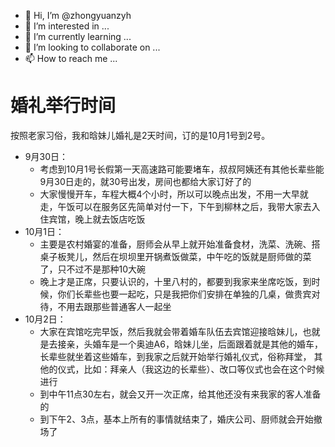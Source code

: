 - 👋 Hi, I’m @zhongyuanzyh
- 👀 I’m interested in ...
- 🌱 I’m currently learning ...
- 💞️ I’m looking to collaborate on ...
- 📫 How to reach me ...

<!---
zhongyuanzyh/zhongyuanzyh is a ✨ special ✨ repository because its `README.md` (this file) appears on your GitHub profile.
You can click the Preview link to take a look at your changes.
--->

# 婚礼举行时间
按照老家习俗，我和晗妹儿婚礼是2天时间，订的是10月1号到2号。
- 9月30日：
  - 考虑到10月1号长假第一天高速路可能要堵车，叔叔阿姨还有其他长辈些能9月30日走的，就30号出发，房间也都给大家订好了的
  - 大家慢慢开车，车程大概4个小时，所以可以晚点出发，不用一大早就走，午饭可以在服务区先简单对付一下，下午到柳林之后，我带大家去入住宾馆，晚上就去饭店吃饭
- 10月1日：
  - 主要是农村婚宴的准备，厨师会从早上就开始准备食材，洗菜、洗碗、搭桌子板凳儿，然后在坝坝里开锅煮饭做菜，中午吃的饭就是厨师做的菜了，只不过不是那种10大碗
  - 晚上才是正席，只要认识的，十里八村的，都要到我家来坐席吃饭，到时候，你们长辈些也要一起吃，只是我把你们安排在单独的几桌，做贵宾对待，不用去跟那些普通客人一起坐
- 10月2日：
  - 大家在宾馆吃完早饭，然后我就会带着婚车队伍去宾馆迎接晗妹儿，也就是去接亲，头婚车是一个奥迪A6，晗妹儿坐，后面跟着就是其他的婚车，长辈些就坐着这些婚车，到我家之后就开始举行婚礼仪式，俗称拜堂，
其他的仪式，比如：拜亲人（我这边的长辈些）、改口等仪式也会在这个时候进行
  - 到中午11点30左右，就会又开一次正席，给其他还没有来我家的客人准备的
  - 到下午2、3点，基本上所有的事情就结束了，婚庆公司、厨师就会开始撤场了
